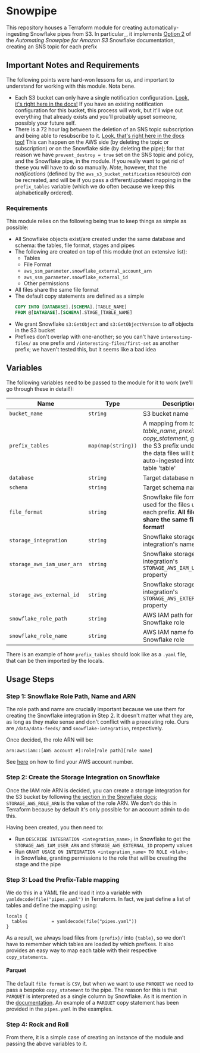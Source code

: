 # Snowpipe

This repository houses a Terraform module for creating automatically-ingesting Snowflake
pipes from S3. In particular_, it implements [Option 2](https://docs.snowflake.com/en/user-guide/data-load-snowpipe-auto-s3.html#option-2-configuring-amazon-sns-to-automate-snowpipe-using-sqs-notifications)
of the _Automating Snowpipe for Amazon S3_ Snowflake documentation, creating an SNS
topic for each prefix

## Important Notes and Requirements

The following points were hard-won lessons for us, and important to understand for working with this
module. Nota bene.

- Each S3 bucket can only have a single notification configuration.
  [Look, it's right here in the docs!](https://registry.terraform.io/providers/hashicorp/aws/latest/docs/resources/s3_bucket_notification)
  If you have an existing notification configuration for this bucket, this process will work, but
  it'll wipe out everything that already exists and you'll probably upset someone, possibly your
  future self.
- There is a 72 hour lag between the deletion of an SNS topic subscription and being able to
  resubscribe to it.
  [Look, that's right here in the docs too!](https://docs.snowflake.com/en/user-guide/data-load-snowpipe-ts.html#snowpipe-stops-loading-files-after-amazon-sns-topic-subscription-is-deleted)
  This can happen on the AWS side (by deleting the topic or subscription) _or_ on the Snowflake side
  (by deleting the pipe); for that reason we have `prevent_destroy = true` set on the SNS topic
  and policy, and the Snowflake pipe, in the module. If you really want to get rid of these you
  will have to do so manually. *Note*, however, that the _notifications_ (defined by the
  `aws_s3_bucket_notification` resource) _can_ be recreated, and will be if you pass a
  different/updated mapping in the `prefix_tables` variable (which we do often because we keep this
  alphabetically ordered).


### Requirements

This module relies on the following being true to keep things as simple as possible:

- All Snowflake objects exist/are created under the same database and schema: the tables,
  file format, stages and pipes
- The following are created on top of this module (not an extensive list):
  - Tables
  - File Format
  - `aws_ssm_parameter.snowflake_external_account_arn`
  - `aws_ssm_parameter.snowflake_external_id`
  - Other permissions
- All files share the same file format
- The default copy statements are defined as a simple
  ```sql
  COPY INTO [DATABASE].[SCHEMA].[TABLE_NAME]
  FROM @[DATABASE].[SCHEMA].STAGE_[TABLE_NAME]
  ```
- We grant Snowflake `s3:GetObject` and `s3:GetObjectVersion` to _all_ objects in the S3 bucket
- Prefixes don't overlap with one-another; so you can't have `interesting-files/` as one prefix
  and `/interesting-files/first-set` as another prefix; we haven't tested this, but it seems like a
  bad idea


## Variables

The following variables need to be passed to the module for it to work (we'll go through these in detail!):

| Name                             | Type               | Description                                                                                                                                                         |
|----------------------------------|--------------------|---------------------------------------------------------------------------------------------------------------------------------------------------------------------|
| `bucket_name`                    | `string`           | S3 bucket name                                                                                                                                                      |
| `prefix_tables`                  | `map(map(string))` | A mapping from *table* to *table_name*, *prexix* and *copy_statement*, giving the S3 prefix under which the data files will be auto-ingested into the table 'table' |
| `database`                       | `string`           | Target database name                                                                                                                                                |
| `schema`                         | `string`           | Target schema name                                                                                                                                                  |
| `file_format`                    | `string`           | Snowflake file format used for the files under each prefix. **All files _must_ share the same file format!**                                                        |
| `storage_integration`            | `string`           | Snowflake storage integration's name                                                                                                                                |
| `storage_aws_iam_user_arn`       | `string`           | Snowflake storage integration's `STORAGE_AWS_IAM_USER_ARN` property                                                                                                 |
| `storage_aws_external_id`        | `string`           | Snowflake storage integration's `STORAGE_AWS_EXTERNAL_ID` property                                                                                                  |
| `snowflake_role_path`            | `string`           | AWS IAM path for the Snowflake role                                                                                                                                 |
| `snowflake_role_name`            | `string`           | AWS IAM name for the Snowflake role                                                                                                                                 |

There is an example of how `prefix_tables` should look like as a `.yaml` file, that can be 
then imported by the locals.

## Usage Steps

### Step 1: Snowflake Role Path, Name and ARN

The role path and name are crucially important because we use them for creating the Snowflake
integration in Step 2. It doesn't matter what they are, as long as they make sense and don't
conflict with a preexisting role. Ours are `/data/data-feeds/` and `snowflake-integration`,
respectively.

Once decided, the role ARN will be:

`arn:aws:iam::[AWS account #]:role[role path][role name]`

See [here](https://docs.aws.amazon.com/IAM/latest/UserGuide/console_account-alias.html) on how to
find your AWS account number.

### Step 2: Create the Storage Integration on Snowflake

Once the IAM role ARN is decided, you can create a storage integration for the S3 bucket by
following [the section in the Snowflake docs](https://docs.snowflake.com/en/user-guide/data-load-snowpipe-auto-s3.html#step-3-create-a-cloud-storage-integration-in-snowflake);
`STORAGE_AWS_ROLE_ARN` is the value of the role ARN. We don't do this in Terraform because by
default it's only possible for an account admin to do this.

Having been created, you then need to:

- Run `DESCRIBE INTEGRATION <integration_name>;` in Snowflake to get the `STORAGE_AWS_IAM_USER_ARN`
  and `STORAGE_AWS_EXTERNAL_ID` property values
- Run `GRANT USAGE ON INTEGRATION <integration_name> TO ROLE <blah>;` in Snowflake, granting
  permissions to the role that will be creating the stage and the pipe

### Step 3: Load the Prefix-Table mapping

We do this in a YAML file and load it into a variable with `yamldecode(file("pipes.yaml")`
in Terraform. In fact, we just define a list of tables and define the mapping using:

```hcl
locals {
  tables         = yamldecode(file("pipes.yaml"))
}
```

As a result, we always load files from `{prefix}/` into `{table}`, so we don't have to remember
which tables are loaded by which prefixes. It also provides an easy way to map each table with 
their respective `copy_statements`.

#### Parquet
The default `file format` is `CSV`, but when we want to use `PARQUET` we need to pass a 
bespoke `copy_statement` to the pipe. The reason for this is that `PARQUET` is interpreted as 
a single column by Snowflake. As it is mention in the [documentation](https://docs.snowflake.com/en/user-guide/script-data-load-transform-parquet.html#sql-script-1-load-parquet-data).
An example of a `PARQUET` copy statement has been provided in the `pipes.yaml` in the examples.

### Step 4: Rock and Roll

From there, it is a simple case of creating an instance of the module and passing the above
variables to it.
